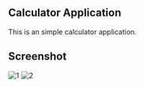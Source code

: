 ## Calculator Application

This is an simple calculator application.

## Screenshot

![1](https://images.pexels.com/photos/414612/pexels-photo-414612.jpeg?auto=compress&cs=tinysrgb&dpr=1&w=500)
![2](https://images.pexels.com/photos/414612/pexels-photo-414612.jpeg?auto=compress&cs=tinysrgb&dpr=1&w=500)
